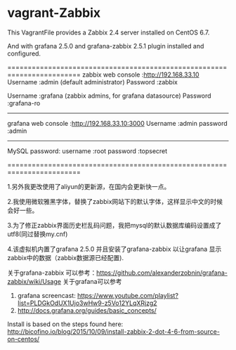 vagrant-Zabbix
==============

This VagrantFile provides a Zabbix 2.4 server installed on CentOS 6.7.   

And with grafana 2.5.0 and grafana-zabbix 2.5.1 plugin installed and configured.

========================================================================
  zabbix web console  :http://192.168.33.10
  Username            :admin     (default administrator)
  Password            :zabbix

  Username            :grafana   (zabbix admins, for grafana datasource)
  Password            :grafana-ro

------------------------------------------------------------------------
  grafana web console :http://192.168.33.10:3000
  Username            :admin
  password            :admin

------------------------------------------------------------------------
  MySQL password:
  username            :root
  password            :topsecret
  
========================================================================

1.另外我更改使用了aliyun的更新源，在国内会更新快一点。

2.我使用微软雅黑字体，替换了zabbix网站下的默认字体，这样显示中文的时候会好一些。

3.为了修正zabbix界面历史栏乱码问题，我把mysql的默认数据库编码设置成了utf8(同过替换my.cnf)

4.该虚拟机内置了grafana 2.5.0 并且安装了grafana-zabbix 以让grafana 显示zabbix中的数据（zabbix数据源已经配置).


关于grafana-zabbix 可以参考：https://github.com/alexanderzobnin/grafana-zabbix/wiki/Usage
关于grafana可以参考
1.  grafana screencast: https://www.youtube.com/playlist?list=PLDGkOdUX1Ujo3wHw9-z5Vo12YLqXRjzg2
2.  http://docs.grafana.org/guides/basic_concepts/


Install is based on the steps found here: http://bicofino.io/blog/2015/10/09/install-zabbix-2-dot-4-6-from-source-on-centos/
